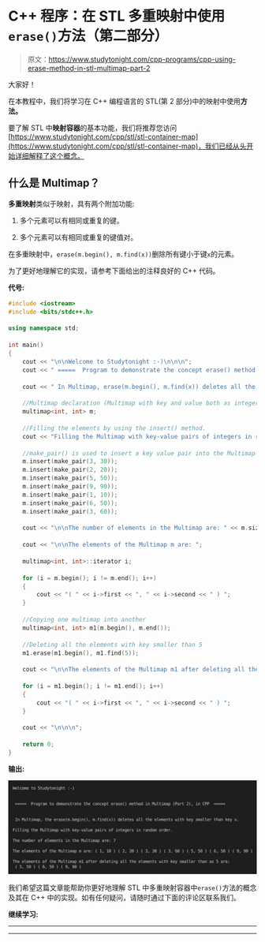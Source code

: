# C++ 程序：在 STL 多重映射中使用`erase()`方法（第二部分）

> 原文：<https://www.studytonight.com/cpp-programs/cpp-using-erase-method-in-stl-multimap-part-2>

大家好！

在本教程中，我们将学习在 C++ 编程语言的 STL(第 2 部分)中的映射中使用**方法。**

要了解 STL 中**映射容器**的基本功能，我们将推荐您访问[https://www.studytonight.com/cpp/stl/stl-container-map](https://www.studytonight.com/cpp/stl/stl-container-map)，我们已经从头开始详细解释了这个概念。

## 什么是 Multimap？

**多重映射**类似于映射，具有两个附加功能:

1.  多个元素可以有相同或重复的键。

2.  多个元素可以有相同或重复的键值对。

在多重映射中，`erase(m.begin(), m.find(x))`删除所有键小于键`x`的元素。

为了更好地理解它的实现，请参考下面给出的注释良好的 C++ 代码。

**代号:**

```cpp
#include <iostream>
#include <bits/stdc++.h>

using namespace std;

int main()
{
    cout << "\n\nWelcome to Studytonight :-)\n\n\n";
    cout << " =====  Program to demonstrate the concept erase() method in Multimap (Part 2), in CPP  ===== \n\n\n";

    cout << " In Multimap, erase(m.begin(), m.find(x)) deletes all the elements with key smaller than key x.\n\n";

    //Multimap declaration (Multimap with key and value both as integers)
    multimap<int, int> m;

    //Filling the elements by using the insert() method.
    cout << "Filling the Multimap with key-value pairs of integers in random order."; //Multimap automatically stores them in increasing order of keys

    //make_pair() is used to insert a key value pair into the Multimap
    m.insert(make_pair(3, 30));
    m.insert(make_pair(2, 20));
    m.insert(make_pair(5, 50));
    m.insert(make_pair(9, 90));
    m.insert(make_pair(1, 10));
    m.insert(make_pair(6, 50));
    m.insert(make_pair(3, 60));

    cout << "\n\nThe number of elements in the Multimap are: " << m.size();

    cout << "\n\nThe elements of the Multimap m are: ";

    multimap<int, int>::iterator i;

    for (i = m.begin(); i != m.end(); i++)
    {
        cout << "( " << i->first << ", " << i->second << " ) ";
    }

    //Copying one multimap into another
    multimap<int, int> m1(m.begin(), m.end());

    //Deleting all the elements with key smaller than 5
    m1.erase(m1.begin(), m1.find(5));

    cout << "\n\nThe elements of the Multimap m1 after deleting all the elements with key smaller than as 5 are:\n ";

    for (i = m1.begin(); i != m1.end(); i++)
    {
        cout << "( " << i->first << ", " << i->second << " ) ";
    }

    cout << "\n\n\n";

    return 0;
} 
```

**输出:**

![C++ erase() Multimap 2](img/0f54f5142a3749f372556bcb1e8075c2.png)

我们希望这篇文章能帮助你更好地理解 STL 中多重映射容器中`erase()`方法的概念及其在 C++ 中的实现。如有任何疑问，请随时通过下面的评论区联系我们。

**继续学习:**

* * *

* * *